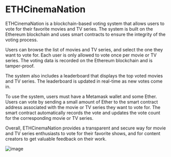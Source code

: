 # ETHCinemaNation

ETHCinemaNation is a blockchain-based voting system that allows users to vote for their favorite movies and TV series. The system is built on the Ethereum blockchain and uses smart contracts to ensure the integrity of the voting process.

Users can browse the list of movies and TV series, and select the one they want to vote for. Each user is only allowed to vote once per movie or TV series. The voting data is recorded on the Ethereum blockchain and is tamper-proof.

The system also includes a leaderboard that displays the top voted movies and TV series. The leaderboard is updated in real-time as new votes come in.

To use the system, users must have a Metamask wallet and some Ether. Users can vote by sending a small amount of Ether to the smart contract address associated with the movie or TV series they want to vote for. The smart contract automatically records the vote and updates the vote count for the corresponding movie or TV series.

Overall, ETHCinemaNation provides a transparent and secure way for movie and TV series enthusiasts to vote for their favorite shows, and for content creators to get valuable feedback on their work.


![image](https://user-images.githubusercontent.com/81921291/236003674-78508209-78bc-4558-a9c9-3d5cd16d04f3.png)
